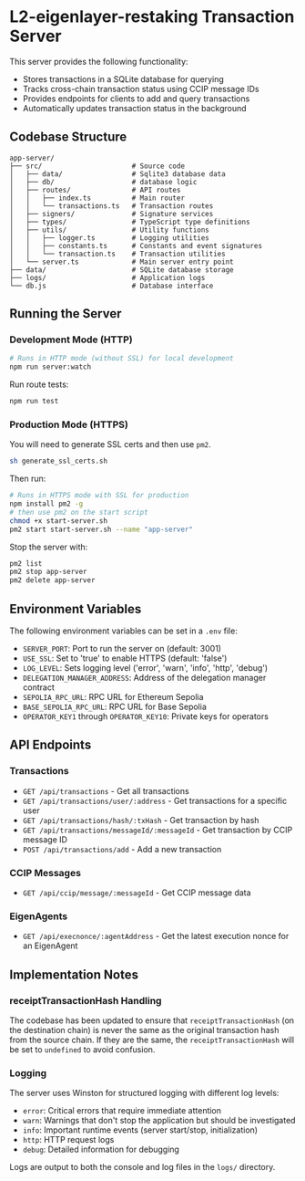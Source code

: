 # L2-eigenlayer-restaking Transaction Server

This server provides the following functionality:
- Stores transactions in a SQLite database for querying
- Tracks cross-chain transaction status using CCIP message IDs
- Provides endpoints for clients to add and query transactions
- Automatically updates transaction status in the background

## Codebase Structure

```
app-server/
├── src/                      # Source code
│   ├── data/                 # Sqlite3 database data
│   ├── db/                   # database logic
│   ├── routes/               # API routes
│   │   ├── index.ts          # Main router
│   │   └── transactions.ts   # Transaction routes
│   ├── signers/              # Signature services
│   ├── types/                # TypeScript type definitions
│   ├── utils/                # Utility functions
│   │   ├── logger.ts         # Logging utilities
│   │   ├── constants.ts      # Constants and event signatures
│   │   └── transaction.ts    # Transaction utilities
│   └── server.ts             # Main server entry point
├── data/                     # SQLite database storage
├── logs/                     # Application logs
└── db.js                     # Database interface
```

## Running the Server

### Development Mode (HTTP)

```bash
# Runs in HTTP mode (without SSL) for local development
npm run server:watch
```

Run route tests:
```bash
npm run test
```

### Production Mode (HTTPS)

You will need to generate SSL certs and then use `pm2`.
```bash
sh generate_ssl_certs.sh
```

Then run:
```bash
# Runs in HTTPS mode with SSL for production
npm install pm2 -g
# then use pm2 on the start script
chmod +x start-server.sh
pm2 start start-server.sh --name "app-server"
```

Stop the server with:
```bash
pm2 list
pm2 stop app-server
pm2 delete app-server
```


## Environment Variables

The following environment variables can be set in a `.env` file:

- `SERVER_PORT`: Port to run the server on (default: 3001)
- `USE_SSL`: Set to 'true' to enable HTTPS (default: 'false')
- `LOG_LEVEL`: Sets logging level ('error', 'warn', 'info', 'http', 'debug')
- `DELEGATION_MANAGER_ADDRESS`: Address of the delegation manager contract
- `SEPOLIA_RPC_URL`: RPC URL for Ethereum Sepolia
- `BASE_SEPOLIA_RPC_URL`: RPC URL for Base Sepolia
- `OPERATOR_KEY1` through `OPERATOR_KEY10`: Private keys for operators

## API Endpoints

### Transactions

- `GET /api/transactions` - Get all transactions
- `GET /api/transactions/user/:address` - Get transactions for a specific user
- `GET /api/transactions/hash/:txHash` - Get transaction by hash
- `GET /api/transactions/messageId/:messageId` - Get transaction by CCIP message ID
- `POST /api/transactions/add` - Add a new transaction

### CCIP Messages

- `GET /api/ccip/message/:messageId` - Get CCIP message data

### EigenAgents

- `GET /api/execnonce/:agentAddress` - Get the latest execution nonce for an EigenAgent

## Implementation Notes

### receiptTransactionHash Handling

The codebase has been updated to ensure that `receiptTransactionHash` (on the destination chain) is never the same as the original transaction hash from the source chain. If they are the same, the `receiptTransactionHash` will be set to `undefined` to avoid confusion.

### Logging

The server uses Winston for structured logging with different log levels:
- `error`: Critical errors that require immediate attention
- `warn`: Warnings that don't stop the application but should be investigated
- `info`: Important runtime events (server start/stop, initialization)
- `http`: HTTP request logs
- `debug`: Detailed information for debugging

Logs are output to both the console and log files in the `logs/` directory.